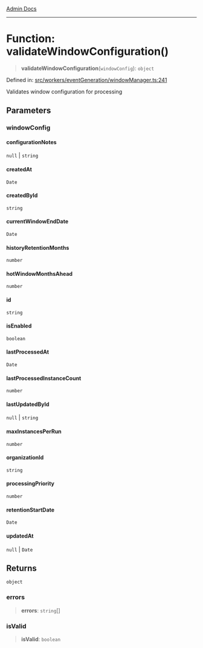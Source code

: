[Admin Docs](/)

***

# Function: validateWindowConfiguration()

> **validateWindowConfiguration**(`windowConfig`): `object`

Defined in: [src/workers/eventGeneration/windowManager.ts:241](https://github.com/Sourya07/talawa-api/blob/61a1911602b2f0aac7635e08ae2918f4f768e8ff/src/workers/eventGeneration/windowManager.ts#L241)

Validates window configuration for processing

## Parameters

### windowConfig

#### configurationNotes

`null` \| `string`

#### createdAt

`Date`

#### createdById

`string`

#### currentWindowEndDate

`Date`

#### historyRetentionMonths

`number`

#### hotWindowMonthsAhead

`number`

#### id

`string`

#### isEnabled

`boolean`

#### lastProcessedAt

`Date`

#### lastProcessedInstanceCount

`number`

#### lastUpdatedById

`null` \| `string`

#### maxInstancesPerRun

`number`

#### organizationId

`string`

#### processingPriority

`number`

#### retentionStartDate

`Date`

#### updatedAt

`null` \| `Date`

## Returns

`object`

### errors

> **errors**: `string`[]

### isValid

> **isValid**: `boolean`
